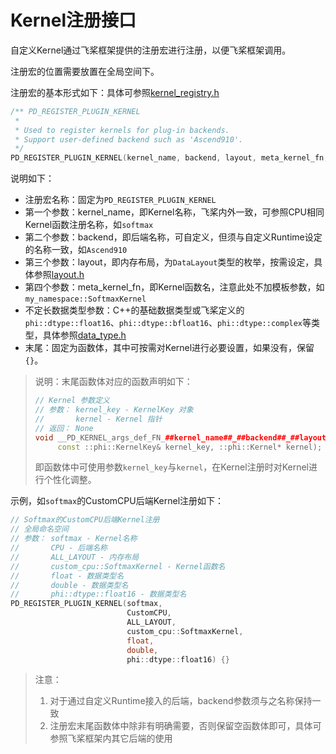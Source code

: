# Kernel注册接口

自定义Kernel通过飞桨框架提供的注册宏进行注册，以便飞桨框架调用。

注册宏的位置需要放置在全局空间下。

注册宏的基本形式如下：具体可参照[kernel_registry.h](https://github.com/PaddlePaddle/Paddle/blob/develop/paddle/phi/core/kernel_registry.h)

```c++
/** PD_REGISTER_PLUGIN_KERNEL
 *
 * Used to register kernels for plug-in backends.
 * Support user-defined backend such as 'Ascend910'.
 */
PD_REGISTER_PLUGIN_KERNEL(kernel_name, backend, layout, meta_kernel_fn, ...)) {}
```

说明如下：

- 注册宏名称：固定为`PD_REGISTER_PLUGIN_KERNEL`
- 第一个参数：kernel_name，即Kernel名称，飞桨内外一致，可参照CPU相同Kernel函数注册名称，如`softmax`
- 第二个参数：backend，即后端名称，可自定义，但须与自定义Runtime设定的名称一致，如`Ascend910`
- 第三个参数：layout，即内存布局，为`DataLayout`类型的枚举，按需设定，具体参照[layout.h](https://github.com/PaddlePaddle/Paddle/blob/develop/paddle/phi/common/layout.h)
- 第四个参数：meta_kernel_fn，即Kernel函数名，注意此处不加模板参数，如`my_namespace::SoftmaxKernel`
- 不定长数据类型参数：C++的基础数据类型或飞桨定义的`phi::dtype::float16`、`phi::dtype::bfloat16`、`phi::dtype::complex`等类型，具体参照[data_type.h](https://github.com/PaddlePaddle/Paddle/blob/develop/paddle/phi/common/data_type.h)
- 末尾：固定为函数体，其中可按需对Kernel进行必要设置，如果没有，保留`{}`。

>说明：末尾函数体对应的函数声明如下：
>```c++
>// Kernel 参数定义
>// 参数： kernel_key - KernelKey 对象
>//       kernel - Kernel 指针
>// 返回： None
>void __PD_KERNEL_args_def_FN_##kernel_name##_##backend##_##layout(
>      const ::phi::KernelKey& kernel_key, ::phi::Kernel* kernel);
>```
>即函数体中可使用参数`kernel_key`与`kernel`，在Kernel注册时对Kernel进行个性化调整。

示例，如`softmax`的CustomCPU后端Kernel注册如下：

```c++
// Softmax的CustomCPU后端Kernel注册
// 全局命名空间
// 参数： softmax - Kernel名称
//       CPU - 后端名称
//       ALL_LAYOUT - 内存布局
//       custom_cpu::SoftmaxKernel - Kernel函数名
//       float - 数据类型名
//       double - 数据类型名
//       phi::dtype::float16 - 数据类型名
PD_REGISTER_PLUGIN_KERNEL(softmax,
                          CustomCPU,
                          ALL_LAYOUT,
                          custom_cpu::SoftmaxKernel,
                          float,
                          double,
                          phi::dtype::float16) {}
```

> 注意：
> 1. 对于通过自定义Runtime接入的后端，backend参数须与之名称保持一致
> 2. 注册宏末尾函数体中除非有明确需要，否则保留空函数体即可，具体可参照飞桨框架内其它后端的使用
